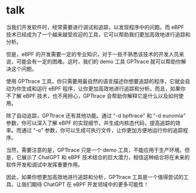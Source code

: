# talk

当我们开发软件时，经常需要进行调试和追踪，以发现程序中的问题。而 eBPF 技术已经成为了一个越来越受欢迎的工具，它可以帮助我们更加高效地进行追踪和分析。

但是，eBPF 的开发需要一定的专业知识，对于一些不熟悉该技术的开发人员来说，可能会有一定的困难。这时，我们的 demo 工具 GPTtrace 就可以帮助你解决这个问题。

使用 GPTtrace 工具，你只需要用最自然的语言描述你想要追踪的程序，它就会自动为你生成和运行 eBPF 程序，让你更加高效地进行追踪和分析。而且，如果你不了解 eBPF 技术，也不用担心，GPTtrace 会帮助你解释它是什么以及如何使用。

除了自动追踪，GPTtrace 还有其他功能。通过 "-d bpftrace" 和 "-d eunomia" 参数，你可以深入了解 eBPF 的实现细节，并生成内核态代码，提高追踪的效率。而通过 "-o" 参数，你可以生成可执行文件，让你更加方便地运行你的追踪程序。

当然，需要注意的是，GPTtrace 只是一个 demo 工具，不能应用于生产环境。但是，它展示了 ChatGPT 和 eBPF 技术结合的巨大潜力，相信这种结合将在未来的软件开发和调试中发挥重要作用。

因此，如果你想更加高效地进行追踪和分析，GPTtrace 工具是一个值得尝试的工具。让我们期待 ChatGPT 在 eBPF 开发领域中的更多可能性！